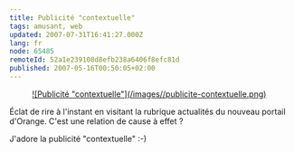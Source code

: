 ```yaml
---
title: Publicité "contextuelle"
tags: amusant, web
updated: 2007-07-31T16:41:27.000Z
lang: fr
node: 65485
remoteId: 52a1e239108d8efb238a6406f8efc81d
published: 2007-05-16T00:50:05+02:00
---
```

 


<figure class="object-center"><a href="/images/publicite-contextuelle.png">![Publicité "contextuelle"](/images//publicite-contextuelle.png)
</a></figure>




 
Éclat de rire à l'instant en visitant la rubrique actualités du nouveau portail d'Orange. C'est une relation de cause à effet ?

 
J'adore la publicité &quot;contextuelle&quot; :-)

